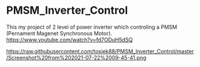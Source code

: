 # PMSM_Inverter_Control

This my project of 2 level of power inverter which controling a PMSM (Pernament Magenet Synchronous Motor). 
https://www.youtube.com/watch?v=fd7ODuH5dSQ

https://raw.githubusercontent.com/tosiek88/PMSM_Inverter_Control/master/Screenshot%20from%202021-07-22%2009-45-41.png
